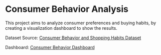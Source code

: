 # Consumer Behavior Analysis
This project aims to analyze consumer preferences and buying habits, by creating a visualization dashboard to show the results.

Dataset Source: [Consumer Behavior and Shopping Habits Dataset](https://www.kaggle.com/datasets/zeesolver/consumer-behavior-and-shopping-habits-dataset/data)

Dashboard: [Consumer Behavior Dashboard](https://consumer-behavior-analysis.streamlit.app/)
